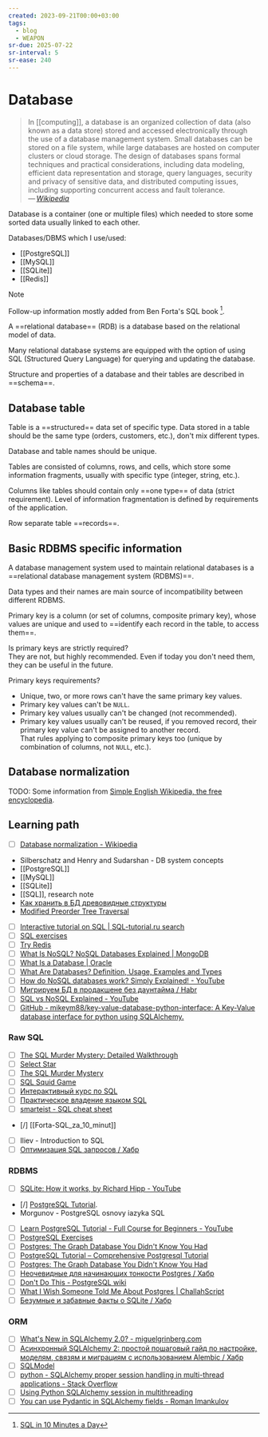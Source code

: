 ```yaml
---
created: 2023-09-21T00:00+03:00
tags:
  - blog
  - WEAPON
sr-due: 2025-07-22
sr-interval: 5
sr-ease: 240
---
```


# Database

> In [[computing]], a database is an organized collection of data (also known as a data store) stored and accessed electronically through the use of a database management system. Small databases can be stored on a file system, while large databases are hosted on computer clusters or cloud storage. The design of databases spans formal techniques and practical considerations, including data modeling, efficient data representation and storage, query languages, security and privacy of sensitive data, and distributed computing issues, including supporting concurrent access and fault tolerance.\
> — <cite>[Wikipedia](https://en.wikipedia.org/wiki/Database)</cite>

Database is a container (one or multiple files) which needed to store some sorted data usually linked to each other.

Databases/DBMS which I use/used:

- [[PostgreSQL]]
- [[MySQL]]
- [[SQLite]]
- [[Redis]]

> [!NOTE]
> Follow-up information mostly added from Ben Forta's SQL book [^1].

A ==relational database== (RDB) is a database based on the relational model of data.

Many relational database systems are equipped with the option of using SQL (Structured Query Language) for querying and updating the database.

Structure and properties of a database and their tables are described in ==schema==.

## Database table

Table is a ==structured== data set of specific type. Data stored in a table should be the same type (orders, customers, etc.), don't mix different types.

Database and table names should be unique.

Tables are consisted of columns, rows, and cells, which store some information fragments, usually with specific type (integer, string, etc.).

Columns like tables should contain only ==one type== of data (strict requirement). Level of information fragmentation is defined by requirements of the application.

Row separate table ==records==.

## Basic RDBMS specific information

A database management system used to maintain relational databases is a ==relational database management system (RDBMS)==.

Data types and their names are main source of incompatibility between different RDBMS.

Primary key is a column (or set of columns, composite primary key), whose values are unique and used to ==identify each record in the table, to access them==.

Is primary keys are strictly required?
<br class="f">
They are not, but highly recommended. Even if today you don't need them, they can be useful in the future.

Primary keys requirements?
<br class="f">
- Unique, two, or more rows can't have the same primary key values.
- Primary key values can't be `NULL`.
- Primary key values usually can't be changed (not recommended).
- Primary key values usually can't be reused, if you removed record, their primary key value can't be assigned to another record.\
  That rules applying to composite primary keys too (unique by combination of columns, not `NULL`, etc.).

## Database normalization

TODO: Some information from [Simple English Wikipedia, the free encyclopedia](https://simple.wikipedia.org/wiki/Database_normalisation).

## Learning path

- [ ] [Database normalization - Wikipedia](https://en.m.wikipedia.org/wiki/Database_normalization)
- Silberschatz and Henry and Sudarshan - DB system concepts
- [[PostgreSQL]]
- [[MySQL]]
- [[SQLite]]
- [[SQL]], research note
- [Как хранить в БД древовидные структуры](https://github.com/codedokode/pasta/blob/master/db/trees.md)
- [Modified Preorder Tree Traversal](https://gist.github.com/tmilos/f2f999b5839e2d42d751)
- [ ] [Interactive tutorial on SQL | SQL-tutorial.ru search](http://www.sql-tutorial.ru/en/content.html)
- [ ] [SQL exercises](https://sql-ex.ru/)
- [ ] [Try Redis](https://try.redis.io/)
- [ ] [What Is NoSQL? NoSQL Databases Explained | MongoDB](https://www.mongodb.com/nosql-explained)
- [ ] [What Is a Database | Oracle](https://www.oracle.com/database/what-is-database/)
- [ ] [What Are Databases? Definition, Usage, Examples and Types](https://www.prisma.io/dataguide/intro/what-are-databases)
- [ ] [How do NoSQL databases work? Simply Explained! - YouTube](https://www.youtube.com/watch?v=0buKQHokLK8)
- [ ] [Мигрируем БД в продакшене без даунтайма / Habr](https://habr.com/en/articles/664028/)
- [ ] [SQL vs NoSQL Explained - YouTube](https://www.youtube.com/watch?v=ruz-vK8IesE)
- [ ] [GitHub - mikeym88/key-value-database-python-interface: A Key-Value database interface for python using SQLAlchemy.](https://github.com/mikeym88/key-value-database-python-interface)

### Raw SQL

- [ ] [The SQL Murder Mystery: Detailed Walkthrough](https://mystery.knightlab.com/walkthrough.html)
- [ ] [Select Star](https://selectstarsql.com/)
- [ ] [The SQL Murder Mystery](https://mystery.knightlab.com/)
- [ ] [SQL Squid Game](https://datalemur.com/sql-game)
- [ ] [Интерактивный курс по SQL](https://sql-academy.org/)
- [ ] [Практическое владение языком SQL](https://sql-ex.ru/)
- [ ] [smarteist - SQL cheat sheet](https://gist.github.com/smarteist/dc19be1101c0041e5963eba3772c3f67)
- [/] [[Forta-SQL_za_10_minut]]
- [ ] Iliev - Introduction to SQL
- [ ] [Оптимизация SQL запросов / Хабр](https://habr.com/ru/articles/861604/)

### RDBMS

- [ ] [SQLite: How it works, by Richard Hipp - YouTube](https://www.youtube.com/watch?v=ZSKLA81tBis)
- [/] [PostgreSQL Tutorial](https://neon.tech/postgresql/tutorial).
- Morgunov - PostgreSQL osnovy iazyka SQL
- [ ] [Learn PostgreSQL Tutorial - Full Course for Beginners - YouTube](https://www.youtube.com/watch?v=qw--VYLpxG4)
- [ ] [PostgreSQL Exercises](https://pgexercises.com/gettingstarted.html)
- [ ] [Postgres: The Graph Database You Didn't Know You Had](https://www.dylanpaulus.com/posts/postgres-is-a-graph-database/)
- [ ] [PostgreSQL Tutorial – Comprehensive Postgresql Tutorial](https://www.postgresqltutorial.com/)
- [ ] [Postgres: The Graph Database You Didn't Know You Had](https://www.dylanpaulus.com/posts/postgres-is-a-graph-database/)
- [ ] [Неочевидные для начинающих тонкости Postgres / Хабр](https://habr.com/ru/companies/ruvds/articles/859422/)
- [ ] [Don't Do This - PostgreSQL wiki](https://wiki.postgresql.org/wiki/Don%27t_Do_This)
- [ ] [What I Wish Someone Told Me About Postgres | ChallahScript](https://challahscript.com/what_i_wish_someone_told_me_about_postgres)
- [ ] [Безумные и забавные факты о SQLite / Хабр](https://habr.com/ru/companies/ruvds/articles/873816/)

### ORM

- [ ] [What's New in SQLAlchemy 2.0? - miguelgrinberg.com](https://blog.miguelgrinberg.com/post/what-s-new-in-sqlalchemy-2-0)
- [ ] [Асинхронный SQLAlchemy 2: простой пошаговый гайд по настройке, моделям, связям и миграциям с использованием Alembic / Хабр](https://habr.com/ru/companies/amvera/articles/849836/)
- [ ] [SQLModel](https://sqlmodel.tiangolo.com/learn/)
- [ ] [python - SQLAlchemy proper session handling in multi-thread applications - Stack Overflow](https://stackoverflow.com/questions/9619789/sqlalchemy-proper-session-handling-in-multi-thread-applications)
- [ ] [Using Python SQLAlchemy session in multithreading](https://copdips.com/2019/05/using-python-sqlalchemy-session-in-multithreading.html#way-2-using-scoped_session-to-create-a-thread-local-variable)
- [ ] [You can use Pydantic in SQLAlchemy fields - Roman Imankulov](https://roman.pt/posts/pydantic-in-sqlalchemy-fields/)

[^1]: [SQL in 10 Minutes a Day](https://www.amazon.com/gp/product/0135182794/)
